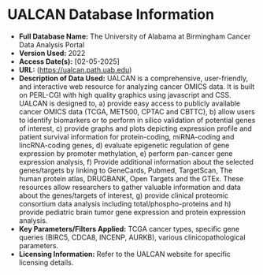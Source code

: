 # UALCAN Database Information

* **Full Database Name:** The University of Alabama at Birmingham Cancer Data Analysis Portal
* **Version Used:** 2022
* **Access Date(s):** [02-05-2025]
* **URL:** (https://ualcan.path.uab.edu) 
* **Description of Data Used:** UALCAN is a comprehensive, user-friendly, and interactive web resource for analyzing cancer OMICS data. It is built on PERL-CGI with high quality graphics using javascript and CSS. UALCAN is designed to, a) provide easy access to publicly available cancer OMICS data (TCGA, MET500, CPTAC and CBTTC), b) allow users to identify biomarkers or to perform in silico validation of potential genes of interest, c) provide graphs and plots depicting expression profile and patient survival information for protein-coding, miRNA-coding and lincRNA-coding genes, d) evaluate epigenetic regulation of gene expression by promoter methylation, e) perform pan-cancer gene expression analysis, f) Provide additional information about the selected genes/targets by linking to GeneCards, Pubmed, TargetScan, The human protein atlas, DRUGBANK, Open Targets and the GTEx. These resources allow researchers to gather valuable information and data about the genes/targets of interest, g) provide clinical proteomic consortium data analysis including total/phospho-proteins and h) provide pediatric brain tumor gene expression and protein expression analysis.
* **Key Parameters/Filters Applied:** TCGA cancer types, specific gene queries (BIRC5, CDCA8, INCENP, AURKB), various clinicopathological parameters.
* **Licensing Information:** Refer to the UALCAN website for specific licensing details.
